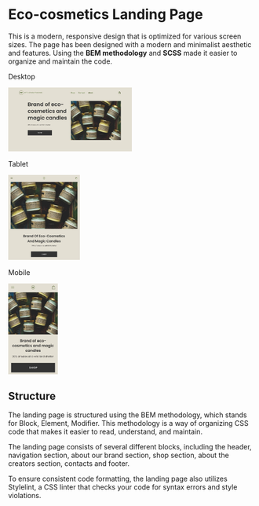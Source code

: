 <h1>Eco-cosmetics Landing Page</h1>

<p>This is a modern, responsive design that is optimized for various screen sizes. The page has been designed with a modern and minimalist aesthetic and features. Using the <strong>BEM methodology</strong> and <strong>SCSS</strong> made it easier to organize and maintain the code.</p>

<p>Desktop</p>
<img width="50%" alt="Screenshot Desktop" src="./root/eco-cosmetics_desktop.jpg">

<p>Tablet</p>
<img width="29%" alt="Screenshot Tablet" src="./root/eco-cosmetics_tablet.jpg">

<p>Mobile</p>
<img width="20%" alt="Screenshot Mobile" src="./root/eco-cosmetics_mobile.jpg">

<h2>Structure</h2>

<p>The landing page is structured using the BEM methodology, which stands for Block, Element, Modifier. This methodology is a way of organizing CSS code that makes it easier to read, understand, and maintain.</p>

<p>The landing page consists of several different blocks, including the header, navigation section, about our brand section, shop section, about the creators section, contacts and footer.</p>

<p>To ensure consistent code formatting, the landing page also utilizes Stylelint, a CSS linter that checks your code for syntax errors and style violations.</p>

